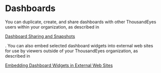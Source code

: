 # Dashboards

You can duplicate, create, and share dashboards with other ThousandEyes users within your organization, as described in

[Dashboard Sharing and Snapshots](https://product-documentation/dashboards/dashboard-shares-snapshots)

. You can also embed selected dashboard widgets into external web sites for use by viewers outside of your ThousandEyes organization, as described in

[Embedding Dashboard Widgets in External Web Sites](https://product-documentation/dashboards/embedding-dashboard-widgets-in-external-web-sites)

​

